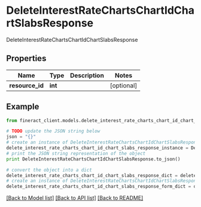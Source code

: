 # DeleteInterestRateChartsChartIdChartSlabsResponse

DeleteInterestRateChartsChartIdChartSlabsResponse

## Properties

Name | Type | Description | Notes
------------ | ------------- | ------------- | -------------
**resource_id** | **int** |  | [optional] 

## Example

```python
from fineract_client.models.delete_interest_rate_charts_chart_id_chart_slabs_response import DeleteInterestRateChartsChartIdChartSlabsResponse

# TODO update the JSON string below
json = "{}"
# create an instance of DeleteInterestRateChartsChartIdChartSlabsResponse from a JSON string
delete_interest_rate_charts_chart_id_chart_slabs_response_instance = DeleteInterestRateChartsChartIdChartSlabsResponse.from_json(json)
# print the JSON string representation of the object
print DeleteInterestRateChartsChartIdChartSlabsResponse.to_json()

# convert the object into a dict
delete_interest_rate_charts_chart_id_chart_slabs_response_dict = delete_interest_rate_charts_chart_id_chart_slabs_response_instance.to_dict()
# create an instance of DeleteInterestRateChartsChartIdChartSlabsResponse from a dict
delete_interest_rate_charts_chart_id_chart_slabs_response_form_dict = delete_interest_rate_charts_chart_id_chart_slabs_response.from_dict(delete_interest_rate_charts_chart_id_chart_slabs_response_dict)
```
[[Back to Model list]](../README.md#documentation-for-models) [[Back to API list]](../README.md#documentation-for-api-endpoints) [[Back to README]](../README.md)


